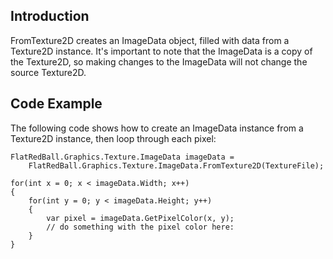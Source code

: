 ## Introduction

FromTexture2D creates an ImageData object, filled with data from a Texture2D instance. It's important to note that the ImageData is a copy of the Texture2D, so making changes to the ImageData will not change the source Texture2D.

## Code Example

The following code shows how to create an ImageData instance from a Texture2D instance, then loop through each pixel:

``` lang:c#
FlatRedBall.Graphics.Texture.ImageData imageData = 
    FlatRedBall.Graphics.Texture.ImageData.FromTexture2D(TextureFile);

for(int x = 0; x < imageData.Width; x++)
{
    for(int y = 0; y < imageData.Height; y++)
    {
        var pixel = imageData.GetPixelColor(x, y);
        // do something with the pixel color here:
    }
}
```

 
